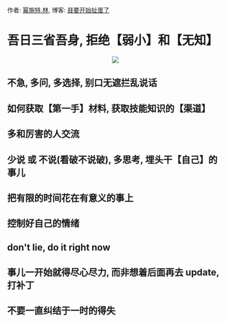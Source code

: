 作者: [幂施特.林](https://github.com/linmingdao), 博客: [叕要开始扯蛋了](https://linmingdao.github.io/)

# 吾日三省吾身, 拒绝【弱小】和【无知】

<p align="center"><img src=https://linmingdao.github.io/blog/assets/ctrl/ctrl.jpg></p>

## 不急, 多问, 多选择, 别口无遮拦乱说话

## 如何获取【第一手】材料, 获取技能知识的【渠道】

## 多和厉害的人交流

## 少说 或 不说(看破不说破), 多思考, 埋头干【自己】的事儿

## 把有限的时间花在有意义的事上

## 控制好自己的情绪

## don't lie, do it right now

## 事儿一开始就得尽心尽力, 而非想着后面再去 update, 打补丁

## 不要一直纠结于一时的得失
